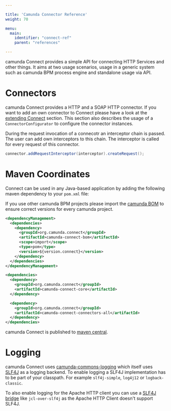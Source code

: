 ```yaml
---

title: 'Camunda Connector Reference'
weight: 70

menu:
  main:
    identifier: "connect-ref"
    parent: "references"

---
```


camunda Connect provides a simple API for connecting HTTP Services and other
things.  It aims at two usage scenarios, usage in a generic system such as
camunda BPM process engine and standalone usage via API.

# Connectors

camunda Connect provides a HTTP and a SOAP HTTP connector. If you want to
add an own connector to Connect please have a look at the [extending Connect][]
section. This section also describes the usage of a `ConnectorConfigurator` to
configure the connector instances.

During the request invocation of a connecotr an interceptor chain is passed.
The user can add own interceptors to this chain. The interceptor is called for
every request of this connector.

```java
connector.addRequestInterceptor(interceptor).createRequest();
```

# Maven Coordinates

Connect can be used in any Java-based application by adding the following maven
dependency to your `pom.xml` file:

<div class="alert alert-info">
  If you use other camunda BPM projects please import the
  <a class="alert-link" href="ref:/guides/getting-started-guides/#apache-maven-the-camunda-bom">
  camunda BOM</a> to ensure correct versions for every camunda project.
</div>

```xml
<dependencyManagement>
  <dependencies>
    <dependency>
      <groupId>org.camunda.connect</groupId>
      <artifactId>camunda-connect-bom</artifactId>
      <scope>import</scope>
      <type>pom</type>
      <version>${version.connect}</version>
    </dependency>
  </dependencies>
</dependencyManagement>
```

```xml
<dependencies>
  <dependency>
    <groupId>org.camunda.connect</groupId>
    <artifactId>camunda-connect-core</artifactId>
  </dependency>

  <dependency>
    <groupId>org.camunda.connect</groupId>
    <artifactId>camunda-connect-connectors-all</artifactId>
  </dependency>
</dependencies>
```

camunda Connect is published to [maven central][1].

# Logging

camunda Connect uses [camunda-commons-logging][] which itself uses [SLF4J][] as
a logging backend. To enable logging a SLF4J implementation has to be part of
your classpath. For example `slf4j-simple`, `log4j12` or `logback-classic`.

To also enable logging for the Apache HTTP client you can use a [SLF4J
bridge][] like `jcl-over-slf4j` as the Apache HTTP Client doesn't support
SLF4J.

[1]: http://search.maven.org/#search%7Cga%7C1%7Ccamunda-connect
[extending Connect]: ref:#extending-connect
[camunda-commons-logging]: https://github.com/camunda/camunda-commons/tree/master/logging
[SLF4J]: http://slf4j.org
[SLF4J bridge]: http://www.slf4j.org/legacy.html
